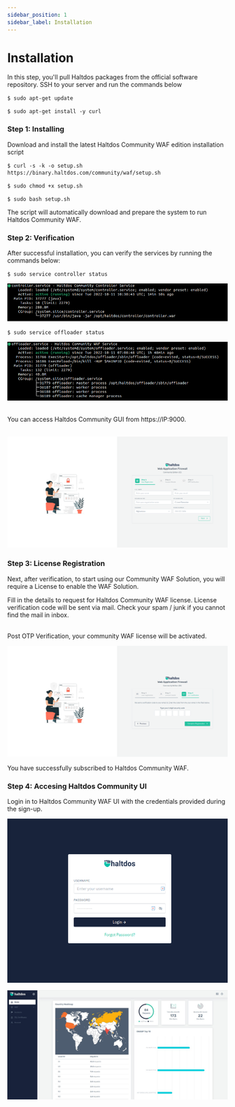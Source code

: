 ```yaml
---
sidebar_position: 1
sidebar_label: Installation
---
```


# Installation

In this step, you'll pull Haltdos packages from the official software repository. SSH to your server and run the commands below

```
$ sudo apt-get update
```

```
$ sudo apt-get install -y curl
```

### Step 1: Installing 

Download and install the latest Haltdos Community WAF edition installation script

```
$ curl -s -k -o setup.sh https://binary.haltdos.com/community/waf/setup.sh
```

```
$ sudo chmod +x setup.sh
```

```
$ sudo bash setup.sh
```

The script will automatically download and prepare the system to run Haltdos Community WAF.

### Step 2: Verification

After successful installation, you can verify the services by running the commands below:

```
$ sudo service controller status
```

![haltdos](/img/ce-waf/docs/status/controller.png)


```
$ sudo service offloader status
```

![haltdos](/img/ce-waf/docs/status/offloader.png)

<br />
You can access Haltdos Community GUI from https://IP:9000. 
<br /><br />

![haltdos](/img/ce-waf/docs/setup/setup.png)  


### Step 3: License Registration

Next, after verification, to start using our Community WAF Solution, you will require a License to enable the WAF Solution.

Fill in the details to request for Haltdos Community WAF license. License verification code will be sent via mail. Check your spam / junk if you cannot find the mail in inbox.

<br />
Post OTP Verification, your community WAF license will be activated.


![signup](/img/ce-waf/docs/setup/otp.png)

You have successfully subscribed to Haltdos Community WAF.

### Step 4: Accesing Haltdos Community UI

Login in to Haltdos Community WAF UI with the credentials provided during the sign-up.

![login](/img/ce-waf/docs/setup/login.png)

![overview](/img/ce-waf/docs/setup/overview.jpeg)

